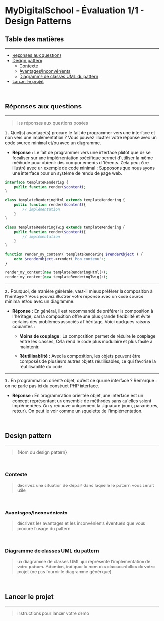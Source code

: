 # MyDigitalSchool - Évaluation 1/1 - Design Patterns

## Table des matières
***
 - [Réponses aux questions](#rponses-aux-questions)
 - [Design pattern](#design-pattern)
   - [Contexte](#contexte) 
   - [Avantages/Inconvénients](#avantagesinconvnients)
   - [Diagramme de classes UML du pattern](#diagramme-de-classes-uml-du-pattern)
 - [Lancer le projet](#lancer-le-projet)

<br>

## Réponses aux questions
***
> les réponses aux questions posées

`1.` Quel(s) avantage(s) procure le fait de programmer vers une interface et non vers une implémentation ? Vous pouvez illustrer votre réponse avec un code source minimal et/ou avec un diagramme.

- **Réponse :** Le fait de programmer vers une interface plutôt que de se focaliser sur une implémentation spécifique permet d'utiliser la même méthode pour obtenir des comportements différents. Cela peut être illustré avec un exemple de code minimal : Supposons que nous ayons une interface pour un système de rendu de page web.

```php
interface templateRendering {
    public function render($content);
}

class templateRenderingHtml extends templateRendering {
    public function render($content){
        // implémentation
    }
}

class templateRenderingTwig extends templateRendering {
    public function render($content){
        // implémentation
    }
}

function render_my_content( templateRendering $renderObject ) {
    echo $renderObject->render('Mon contenu');
}

render_my_content(new templateRenderingHtml());
render_my_content(new templateRenderingTwig());
```

***

`2.` Pourquoi, de manière générale, vaut-il mieux préférer la composition à l’héritage ? Vous pouvez illustrer votre réponse avec un code source minimal et/ou avec un diagramme.

- **Réponse :** En général, il est recommandé de préférer la composition à l'héritage, car la composition offre une plus grande flexibilité et évite certains des problèmes associés à l'héritage. Voici quelques raisons courantes :

   - **Moins de couplage :** La composition permet de réduire le couplage entre les classes, Cela rend le code plus modulaire et plus facile à maintenir.

   - **Réutilisabilité :** Avec la composition, les objets peuvent être composés de plusieurs autres objets réutilisables, ce qui favorise la réutilisabilité du code.

***
`3.` En programmation orienté objet, qu’est ce qu’une interface ? Remarque : on ne parle pas ici du construct PHP interface.

- **Réponse :** En programmation orientée objet, une interface est un concept représentant un ensemble de méthodes sans qu'elles soient implémentées. On y retrouve uniquement la signature (nom, paramètres, retour). On peut le voir comme un squelette de l'implémentation.
<br>

## Design pattern
***
> {Nom du design pattern}

<br>

### Contexte
> décrivez une situation de départ dans laquelle le pattern vous serait utile

<br>

### Avantages/Inconvénients
> décrivez les avantages et les inconvénients éventuels que vous procure l’usage du pattern

<br>

### Diagramme de classes UML du pattern
> un diagramme de classes UML qui représente l’implémentation de votre pattern. Attention, indiquer le nom des classes réelles de votre projet (ne pas fournir le diagramme générique).

<br>

##  Lancer le projet
***
> instructions pour lancer votre démo
